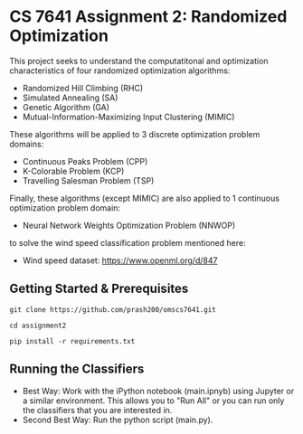 # CS 7641 Assignment 2: Randomized Optimization

This project seeks to understand the computatitonal and optimization characteristics of four randomized optimization algorithms:
- Randomized Hill Climbing (RHC)
- Simulated Annealing (SA)
- Genetic Algorithm (GA)
- Mutual-Information-Maximizing Input Clustering (MIMIC)

These algorithms will be applied to 3 discrete optimization problem domains:
- Continuous Peaks Problem (CPP)
- K-Colorable Problem (KCP)
- Travelling Salesman Problem (TSP)

Finally, these algorithms (except MIMIC) are also applied to 1 continuous optimization problem domain:
- Neural Network Weights Optimization Problem (NNWOP)

to solve the wind speed classification problem mentioned here:
- Wind speed dataset: https://www.openml.org/d/847

## Getting Started & Prerequisites
`git clone https://github.com/prash200/omscs7641.git`

`cd assignment2`

`pip install -r requirements.txt`

## Running the Classifiers
- Best Way: Work with the iPython notebook (main.ipnyb) using Jupyter or a similar environment. This allows you to "Run All" or you can run only the classifiers that you are interested in.
- Second Best Way: Run the python script (main.py).
